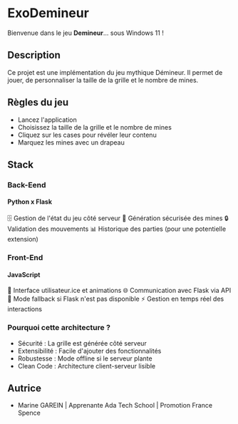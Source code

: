 # ExoDemineur

Bienvenue dans le jeu **Demineur**... sous Windows 11 ! 

## Description

Ce projet est une implémentation du jeu mythique Démineur. Il permet de jouer, de personnaliser la taille de la grille et le nombre de mines.

## Règles du jeu

- Lancez l'application
- Choisissez la taille de la grille et le nombre de mines
- Cliquez sur les cases pour révéler leur contenu
- Marquez les mines avec un drapeau

## Stack

### Back-Eend

#### Python x Flask
🗄️ Gestion de l'état du jeu côté serveur
🎲 Génération sécurisée des mines
🔒 Validation des mouvements
📊 Historique des parties (pour une potentielle extension)

### Front-End

#### JavaScript
🎨 Interface utilisateur.ice et animations
🌐 Communication avec Flask via API
🔄 Mode fallback si Flask n'est pas disponible
⚡ Gestion en temps réel des interactions

### Pourquoi cette architecture ? 
- Sécurité : La grille est générée côté serveur
- Extensibilité : Facile d'ajouter des fonctionnalités
- Robustesse : Mode offline si le serveur plante
- Clean Code : Architecture client-serveur lisible


## Autrice

- Marine GAREIN | Apprenante Ada Tech School | Promotion France Spence

